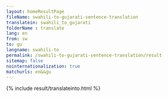 ```yaml
---
layout: homeResultPage
fileName: swahili-to-gujarati-sentence-translation
translatein: swahili_to_gujarati
folderName : translate
lang: en
from: sw
to: gu
langname: swahili-to
permalink: /swahili-to-gujarati-sentence-translation/result
sitemap: false
nointernationalization: true
matchurls: en&&gu
---
```

{% include result/translateinto.html %}

<script src="/js/result/translation.js" data-foldername="{{page.folderName}}" data-lang="{{page.lang}}"></script>
